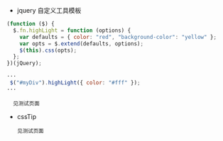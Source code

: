 <!-- import { envUrl } from "/src/utils/env"; -->
<!-- const iframe1 = envUrl() + "/html/jquery/toolFn.html"; -->
<!-- const iframe2 = envUrl() + "/html/cssTip/cssTip.html"; -->

- jquery 自定义工具模板

```js
(function ($) {
  $.fn.highLight = function (options) {
    var defaults = { color: "red", "background-color": "yellow" };
    var opts = $.extend(defaults, options);
    $(this).css(opts);
  };
})(jQuery);

···
 $("#myDiv").highLight({ color: "#fff" });
···
```


      见测试页面



- cssTip


      见测试页面

